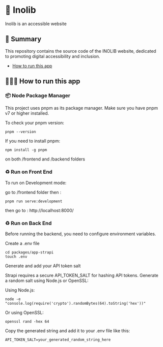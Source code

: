 # 🚀 Inolib

Inolib is an accessible website

## 📜 Summary

This repository contains the source code of the INOLIB website, dedicated to promoting digital accessibility and inclusion.

- [How to run this app](#-how-to-run-this-app)

## 👨🏽‍💻 How to run this app

### 📦 Node Package Manager

This project uses pnpm as its package manager.
Make sure you have pnpm v7 or higher installed.

To check your pnpm version:

```
pnpm --version

```

If you need to install pnpm:

```
npm install -g pnpm
```

on both /frontend and /backend folders

### ♻️ Run on Front End

To run on Development mode:

go to /frontend folder then :

```
pnpm run serve:development
```

then go to : http://localhost:8000/

### ♻️ Run on Back End

Before running the backend, you need to configure environment variables.

Create a .env file

```
cd packages/app-strapi
touch .env
```

Generate and add your API token salt

Strapi requires a secure API_TOKEN_SALT for hashing API tokens.
Generate a random salt using Node.js or OpenSSL:

Using Node.js:

```
node -e "console.log(require('crypto').randomBytes(64).toString('hex'))"
```

Or using OpenSSL:

```
openssl rand -hex 64
```

Copy the generated string and add it to your .env file like this:

```
API_TOKEN_SALT=your_generated_random_string_here

```
